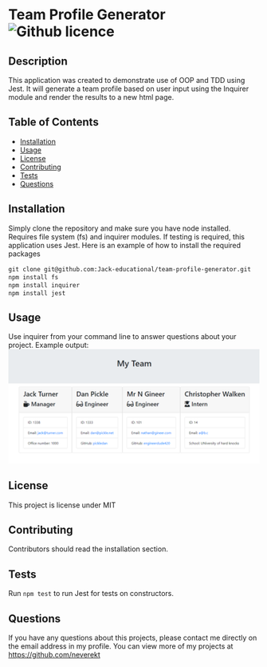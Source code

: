 # Team Profile Generator ![Github licence](http://img.shields.io/badge/license-MIT-green.svg)


## Description 
This application was created to demonstrate use of OOP and TDD using Jest. It will generate a team profile based on user input using the Inquirer module and render the results to a new html page.
 
## Table of Contents
* [Installation](#installation)
* [Usage](#usage)
* [License](#license)
* [Contributing](#contributing)
* [Tests](#tests)
* [Questions](#questions)

## Installation 
Simply clone the repository and make sure you have node installed. Requires file system (fs) and inquirer modules. If testing is required, this application uses Jest. Here is an example of how to install the required packages

```
git clone git@github.com:Jack-educational/team-profile-generator.git
npm install fs
npm install inquirer
npm install jest
```

## Usage 
Use inquirer from your command line to answer questions about your project. Example output: <br>
<img src="./output/output-example.png">

## License 
This project is license under MIT

## Contributing 
Contributors should read the installation section. 

## Tests
Run `npm test` to run Jest for tests on constructors. 

## Questions
If you have any questions about this projects, please contact me directly on the email address in my profile. You can view more of my projects at https://github.com/neverekt
